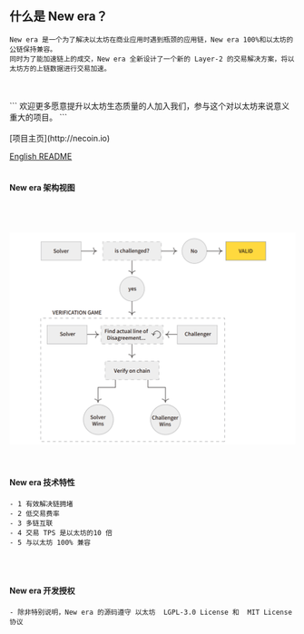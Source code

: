 <br>
<br>

## 什么是 New era？



```
New era 是一个为了解决以太坊在商业应用时遇到瓶颈的应用链，New era 100%和以太坊的公链保持兼容。
同时为了能加速链上的成交，New era 全新设计了一个新的 Layer-2 的交易解决方案，将以太坊方的上链数据进行交易加速。
```
<br>
<br>
```
欢迎更多愿意提升以太坊生态质量的人加入我们，参与这个对以太坊来说意义重大的项目。
```

<br>
<br>
[项目主页](http://necoin.io)   

[English README](/README_EN.md) 
<br>
<br>

#### New era 架构视图

<br>
<br>
<br>

<div align="center">
<img src=https://github.com/neccoin/resource/blob/main/img/architecture.png />
</div>

<br>
<br>

####  New era 技术特性


```
- 1 有效解决链拥堵
- 2 低交易费率
- 3 多链互联
- 4 交易 TPS 是以太坊的10 倍
- 5 与以太坊 100% 兼容
```
<br>
<br>

#### New era 开发授权
```
- 除非特别说明，New era 的源码遵守 以太坊  LGPL-3.0 License 和  MIT License 协议
```

